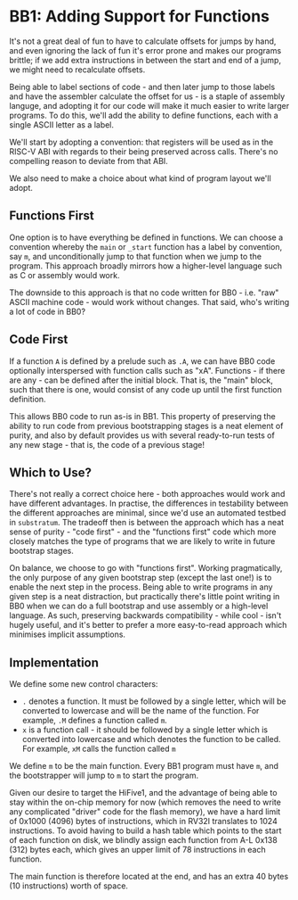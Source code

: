 # BB1: Adding Support for Functions

It's not a great deal of fun to have to calculate offsets for jumps by hand, and even ignoring the lack of fun it's error prone and makes our programs brittle; if we add extra instructions in between the start and end of a jump, we might need to recalculate offsets.

Being able to label sections of code - and then later jump to those labels and have the assembler calculate the offset for us - is a staple of assembly languge, and adopting it for our code will make it much easier to write larger programs. To do this, we'll add the ability to define functions, each with a single ASCII letter as a label.

We'll start by adopting a convention: that registers will be used as in the RISC-V ABI with regards to their being preserved across calls. There's no compelling reason to deviate from that ABI.

We also need to make a choice about what kind of program layout we'll adopt.

## Functions First

One option is to have everything be defined in functions. We can choose a convention whereby the `main` or `_start` function has a label by convention, say `m`, and unconditionally jump to that function when we jump to the program. This approach broadly mirrors how a higher-level language such as C or assembly would work.

The downside to this approach is that no code written for BB0 - i.e. "raw" ASCII machine code - would work without changes. That said, who's writing a lot of code in BB0?

## Code First

If a function `A` is defined by a prelude such as `.A`, we can have BB0 code optionally interspersed with function calls such as "xA". Functions - if there are any - can be defined after the initial block. That is, the "main" block, such that there is one, would consist of any code up until the first function definition.

This allows BB0 code to run as-is in BB1. This property of preserving the ability to run code from previous bootstrapping stages is a neat element of purity, and also by default provides us with several ready-to-run tests of any new stage - that is, the code of a previous stage!

## Which to Use?

There's not really a correct choice here - both approaches would work and have different advantages. In practise, the differences in testability between the different approaches are minimal, since we'd use an automated testbed in `substratum`. The tradeoff then is between the approach which has a neat sense of purity - "code first" - and the "functions first" code which more closely matches the type of programs that we are likely to write in future bootstrap stages.

On balance, we choose to go with "functions first". Working pragmatically, the only purpose of any given bootstrap step (except the last one!) is to enable the next step in the process. Being able to write programs in any given step is a neat distraction, but practically there's little point writing in BB0 when we can do a full bootstrap and use assembly or a high-level language. As such, preserving backwards compatibility - while cool - isn't hugely useful, and it's better to prefer a more easy-to-read approach which minimises implicit assumptions.

## Implementation

We define some new control characters:

- `.` denotes a function. It must be followed by a single letter, which will be converted to lowercase and will be the name of the function. For example, `.M` defines a function called `m`.
- `x` is a function call - it should be followed by a single letter which is converted into lowercase and which denotes the function to be called. For example, `xM` calls the function called `m`

We define `m` to be the main function. Every BB1 program must have `m`, and the bootstrapper will jump to `m` to start the program.

Given our desire to target the HiFive1, and the advantage of being able to stay within the on-chip memory for now (which removes the need to write any complicated "driver" code for the flash memory), we have a hard limit of 0x1000 (4096) bytes of instructions, which in RV32I translates to 1024 instructions. To avoid having to build a hash table which points to the start of each function on disk, we blindly assign each function from A-L 0x138 (312) bytes each, which gives an upper limit of 78 instructions in each function.

The main function is therefore located at the end, and has an extra 40 bytes (10 instructions) worth of space.
